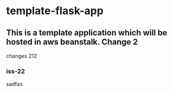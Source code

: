 # template-flask-app

## This is a template application which will be hosted in aws beanstalk. Change 2
changes 212
### iss-22
sadfas
